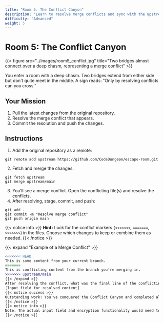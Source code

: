 ```yaml
---
title: "Room 5: The Conflict Canyon"
description: "Learn to resolve merge conflicts and sync with the upstream repository."
difficulty: "Advanced"
weight: 5
---
```


# Room 5: The Conflict Canyon

{{< figure src="../images/room5_conflict.jpg" title="Two bridges almost connect over a deep chasm, representing a merge conflict" >}}

You enter a room with a deep chasm. Two bridges extend from either side but don't quite meet in the middle. A sign reads: "Only by resolving conflicts can you cross."

## Your Mission

1. Pull the latest changes from the original repository.
2. Resolve the merge conflict that appears.
3. Commit the resolution and push the changes.

## Instructions

1. Add the original repository as a remote:

```
git remote add upstream https://github.com/CodeDungeon/escape-room.git
```

2. Fetch and merge the changes:

```
git fetch upstream
git merge upstream/main
```

3. You'll see a merge conflict. Open the conflicting file(s) and resolve the conflicts.
4. After resolving, stage, commit, and push:
   
```
git add .
git commit -m "Resolve merge conflict"
git push origin main
```


{{< notice info >}}
**Hint:** Look for the conflict markers (`<<<<<<<`, `=======`, `>>>>>>>`) in the files. Choose which changes to keep or combine them as needed.
{{< /notice >}}

{{< expand "Example of a Merge Conflict" >}}
```diff
<<<<<<< HEAD
This is some content from your current branch.
=======
This is conflicting content from the branch you're merging in.
>>>>>>> upstream/main
{{< /expand >}}
After resolving the conflict, what was the final line of the conflicting file? Enter it below:
[Input field for resolved content]
{{< notice success >}}
Outstanding work! You've conquered the Conflict Canyon and completed all the challenges. You're now a GitHub master!
{{< /notice >}}
{{< notice info >}}
Note: The actual input field and encryption functionality would need to be implemented separately, as Hugo doesn't provide this out of the box.
{{< /notice >}}
